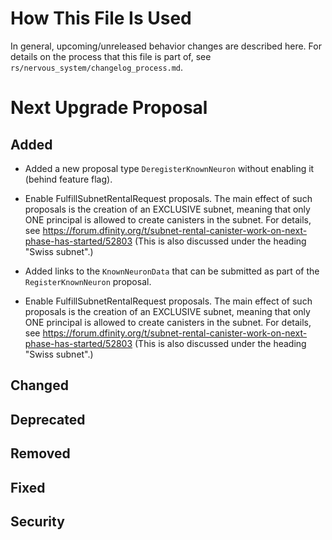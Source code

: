 # How This File Is Used

In general, upcoming/unreleased behavior changes are described here. For details
on the process that this file is part of, see
`rs/nervous_system/changelog_process.md`.


# Next Upgrade Proposal

## Added

* Added a new proposal type `DeregisterKnownNeuron` without enabling it (behind feature flag).

* Enable FulfillSubnetRentalRequest proposals. The main effect of such proposals
  is the creation of an EXCLUSIVE subnet, meaning that only ONE principal is
  allowed to create canisters in the subnet. For details, see
  https://forum.dfinity.org/t/subnet-rental-canister-work-on-next-phase-has-started/52803
  (This is also discussed under the heading "Swiss subnet".)

* Added links to the `KnownNeuronData` that can be submitted as part of the `RegisterKnownNeuron`
  proposal.

* Enable FulfillSubnetRentalRequest proposals. The main effect of such proposals
  is the creation of an EXCLUSIVE subnet, meaning that only ONE principal is
  allowed to create canisters in the subnet. For details, see
  https://forum.dfinity.org/t/subnet-rental-canister-work-on-next-phase-has-started/52803
  (This is also discussed under the heading "Swiss subnet".)

## Changed

## Deprecated

## Removed

## Fixed

## Security
